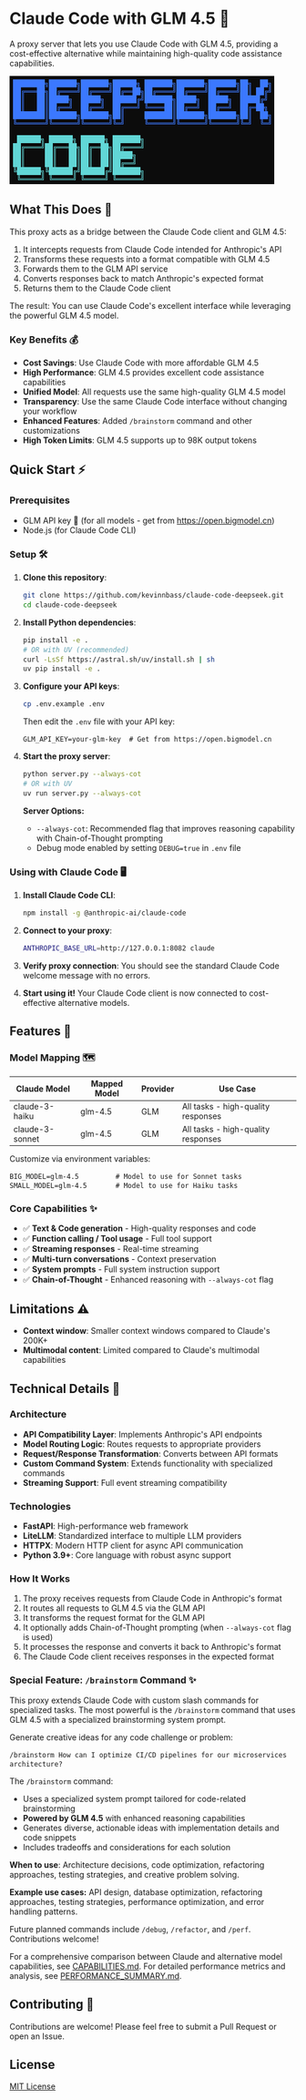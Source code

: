 # Claude Code with GLM 4.5 🧠

A proxy server that lets you use Claude Code with GLM 4.5, providing a cost-effective alternative while maintaining high-quality code assistance capabilities.

![DEEPSEEK CODE banner](https://raw.githubusercontent.com/kevinnbass/claude-code-deepseek/main/assets/banner.png)

## What This Does 🔄

This proxy acts as a bridge between the Claude Code client and GLM 4.5:

1. It intercepts requests from Claude Code intended for Anthropic's API
2. Transforms these requests into a format compatible with GLM 4.5
3. Forwards them to the GLM API service
4. Converts responses back to match Anthropic's expected format
5. Returns them to the Claude Code client

The result: You can use Claude Code's excellent interface while leveraging the powerful GLM 4.5 model.

### Key Benefits 💰

- **Cost Savings**: Use Claude Code with more affordable GLM 4.5
- **High Performance**: GLM 4.5 provides excellent code assistance capabilities
- **Unified Model**: All requests use the same high-quality GLM 4.5 model
- **Transparency**: Use the same Claude Code interface without changing your workflow
- **Enhanced Features**: Added `/brainstorm` command and other customizations
- **High Token Limits**: GLM 4.5 supports up to 98K output tokens

## Quick Start ⚡

### Prerequisites

- GLM API key 🔑 (for all models - get from https://open.bigmodel.cn)
- Node.js (for Claude Code CLI)

### Setup 🛠️

1. **Clone this repository**:
   ```bash
   git clone https://github.com/kevinnbass/claude-code-deepseek.git
   cd claude-code-deepseek
   ```

2. **Install Python dependencies**:
   ```bash
   pip install -e .
   # OR with UV (recommended)
   curl -LsSf https://astral.sh/uv/install.sh | sh
   uv pip install -e .
   ```

3. **Configure your API keys**:
   ```bash
   cp .env.example .env
   ```
   
   Then edit the `.env` file with your API key:
   ```
   GLM_API_KEY=your-glm-key  # Get from https://open.bigmodel.cn
   ```

4. **Start the proxy server**:
   ```bash
   python server.py --always-cot
   # OR with UV
   uv run server.py --always-cot
   ```

   **Server Options:**
   - `--always-cot`: Recommended flag that improves reasoning capability with Chain-of-Thought prompting
   - Debug mode enabled by setting `DEBUG=true` in `.env` file

### Using with Claude Code 🖥️

1. **Install Claude Code CLI**:
   ```bash
   npm install -g @anthropic-ai/claude-code
   ```

2. **Connect to your proxy**:
   ```bash
   ANTHROPIC_BASE_URL=http://127.0.0.1:8082 claude
   ```

3. **Verify proxy connection**: You should see the standard Claude Code welcome message with no errors.

4. **Start using it!** Your Claude Code client is now connected to cost-effective alternative models.

## Features 🌟

### Model Mapping 🗺️

| Claude Model | Mapped Model | Provider | Use Case |
|--------------|--------------|----------|----------|
| claude-3-haiku | glm-4.5 | GLM | All tasks - high-quality responses |
| claude-3-sonnet | glm-4.5 | GLM | All tasks - high-quality responses |

Customize via environment variables:
```
BIG_MODEL=glm-4.5         # Model to use for Sonnet tasks
SMALL_MODEL=glm-4.5       # Model to use for Haiku tasks  
```

### Core Capabilities ✨

- ✅ **Text & Code generation** - High-quality responses and code
- ✅ **Function calling / Tool usage** - Full tool support
- ✅ **Streaming responses** - Real-time streaming 
- ✅ **Multi-turn conversations** - Context preservation
- ✅ **System prompts** - Full system instruction support
- ✅ **Chain-of-Thought** - Enhanced reasoning with `--always-cot` flag

## Limitations ⚠️

- **Context window**: Smaller context windows compared to Claude's 200K+
- **Multimodal content**: Limited compared to Claude's multimodal capabilities

## Technical Details 🔧

### Architecture

- **API Compatibility Layer**: Implements Anthropic's API endpoints
- **Model Routing Logic**: Routes requests to appropriate providers
- **Request/Response Transformation**: Converts between API formats
- **Custom Command System**: Extends functionality with specialized commands
- **Streaming Support**: Full event streaming compatibility

### Technologies

- **FastAPI**: High-performance web framework
- **LiteLLM**: Standardized interface to multiple LLM providers
- **HTTPX**: Modern HTTP client for async API communication
- **Python 3.9+**: Core language with robust async support

### How It Works

1. The proxy receives requests from Claude Code in Anthropic's format
2. It routes all requests to GLM 4.5 via the GLM API
3. It transforms the request format for the GLM API
4. It optionally adds Chain-of-Thought prompting (when `--always-cot` flag is used)
5. It processes the response and converts it back to Anthropic's format
6. The Claude Code client receives responses in the expected format

### Special Feature: `/brainstorm` Command ✨

This proxy extends Claude Code with custom slash commands for specialized tasks. The most powerful is the `/brainstorm` command that uses GLM 4.5 with a specialized brainstorming system prompt.

Generate creative ideas for any code challenge or problem:

```
/brainstorm How can I optimize CI/CD pipelines for our microservices architecture?
```

The `/brainstorm` command:
- Uses a specialized system prompt tailored for code-related brainstorming
- **Powered by GLM 4.5** with enhanced reasoning capabilities
- Generates diverse, actionable ideas with implementation details and code snippets
- Includes tradeoffs and considerations for each solution

**When to use**: Architecture decisions, code optimization, refactoring approaches, testing strategies, and creative problem solving.

**Example use cases:** API design, database optimization, refactoring approaches, testing strategies, performance optimization, and error handling patterns.

Future planned commands include `/debug`, `/refactor`, and `/perf`. Contributions welcome!

For a comprehensive comparison between Claude and alternative model capabilities, see [CAPABILITIES.md](CAPABILITIES.md).
For detailed performance metrics and analysis, see [PERFORMANCE_SUMMARY.md](PERFORMANCE_SUMMARY.md).

## Contributing 🤝

Contributions are welcome! Please feel free to submit a Pull Request or open an Issue.

## License

[MIT License](LICENSE)